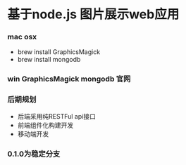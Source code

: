 # 基于node.js 图片展示web应用

### mac osx 
* brew install GraphicsMagick
* brew install mongodb

### win GraphicsMagick mongodb 官网

### 后期规划
* 后端采用纯RESTFul api接口
* 前端组件化构建开发
* 移动端开发

### 0.1.0为稳定分支